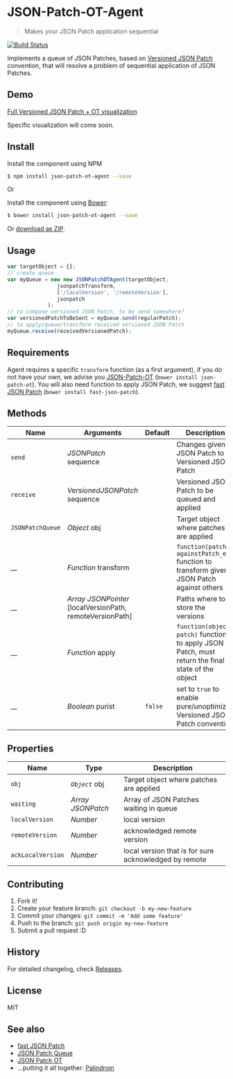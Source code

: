 # JSON-Patch-OT-Agent
> Makes your JSON Patch application sequential

[![Build Status](https://travis-ci.org/Palindrom/JSON-Patch-OT-agent.svg?branch=master)](https://travis-ci.org/Palindrom/JSON-Patch-OT-agent)

Implements a queue of JSON Patches, based on [Versioned JSON Patch](https://github.com/tomalec/Versioned-JSON-Patch) convention, that will resolve a problem of sequential application of JSON Patches.

## Demo
[Full Versioned JSON Patch + OT visualization](http://tomalec.github.io/PuppetJs-operational-transformation/visualization.html)

Specific visualization will come soon.


## Install

Install the component using NPM

```sh
$ npm install json-patch-ot-agent --save
```

Or

Install the component using [Bower](http://bower.io/):

```sh
$ bower install json-patch-ot-agent --save
```

Or [download as ZIP](https://github.com/Palindrom/JSON-Patch-OT-Agent/archive/master.zip).

## Usage

```javascript
var targetObject = {};
// create queue
var myQueue = new new JSONPatchOTAgent(targetObject,
                jsonpatchTransform,
                ['/localVersion', '/remoteVersion'],
                jsonpatch
             );
// to compose versioned JSON Patch, to be send somewhere?
var versionedPatchToBeSent = myQueue.send(regularPatch);
// to apply/queue/transform received versioned JSON Patch
myQueue.receive(receivedVersionedPatch);
```

## Requirements

Agent requires a specific `transform` function (as a first argument), if you do not have your own, we advise you [JSON-Patch-OT](https://github.com/Palindrom/JSON-Patch-OT) (`bower install json-patch-ot`).
You will also need function to apply JSON Patch, we suggest [fast JSON Patch](https://github.com/Starcounter-Jack/JSON-Patch) (`bower install fast-json-patch`).

## Methods

Name      | Arguments                     | Default | Description
---       | ---                           | ---     | ---
`send`    | *JSONPatch* sequence          |         | Changes given JSON Patch to Versioned JSON Patch
`receive` | *VersionedJSONPatch* sequence |         | Versioned JSON Patch to be queued and applied
`JSONPatchQueue`  | *Object* obj          |         | Target object where patches are applied
__  | *Function* transform |         |  `function(patch, againstPatch_es)` function to transform given JSON Patch against others
__  |*Array* *JSONPointer* [localVersionPath, remoteVersionPath] |         | Paths where to store the versions
  __             | *Function* apply     |         | `function(object, patch)` function to apply JSON Patch, must return the final state of the object
 __                 | *Boolean* purist     | `false` | set to `true` to enable pure/unoptimized Versioned JSON Patch convention

## Properties

Name      | Type                          | Description
---       | ---                           | ---
`obj`     |  *`Object`* obj               | Target object where patches are applied
`waiting` | *Array* *JSONPatch*           | Array of JSON Patches waiting in queue
`localVersion` | *Number*           | local version
`remoteVersion` | *Number*           | acknowledged remote version
`ackLocalVersion` | *Number*           | local version that is for sure acknowledged by remote

## Contributing

1. Fork it!
2. Create your feature branch: `git checkout -b my-new-feature`
3. Commit your changes: `git commit -m 'Add some feature'`
4. Push to the branch: `git push origin my-new-feature`
5. Submit a pull request :D

## History

For detailed changelog, check [Releases](https://github.com/Palindrom/JSON-Patch-OT-Agent/releases).

## License

MIT

## See also
- [fast JSON Patch](https://github.com/Starcounter-Jack/JSON-Patch)
- [JSON Patch Queue](https://github.com/Palindrom/JSON-Patch-Queue)
- [JSON Patch OT](https://github.com/Palindrom/JSON-Patch-OT)
- ...putting it all together: [Palindrom](https://github.com/Palindrom/Palindrom)
